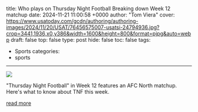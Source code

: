 title: Who plays on Thursday Night Football Breaking down Week 12 matchup
date: 2024-11-21 11:00:58 +0000
author: "Tom Viera"
cover: https://www.usatoday.com/gcdn/authoring/authoring-images/2024/11/20/USAT/76456575007-usatsi-24794936.jpg?crop=3441,1936,x0,y386&width=1600&height=800&format=pjpg&auto=webp
draft: false
top: false
type: post
hide: false
toc: false
tags:
  - Sports
categories:
  - sports
---

![](https://www.usatoday.com/gcdn/authoring/authoring-images/2024/11/20/USAT/76456575007-usatsi-24794936.jpg?crop=3441,1936,x0,y386&width=1600&height=800&format=pjpg&auto=webp)

"Thursday Night Football" in Week 12 features an AFC North matchup. Here's what to know about TNF this week.

[read more](https://www.usatoday.com/story/sports/nfl/2024/11/21/who-plays-thursday-night-football-week-12-game-start-time/76452245007/)

